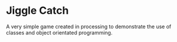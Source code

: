 # Jiggle Catch
A very simple game created in processing to demonstrate the use of classes and object orientated programming.
